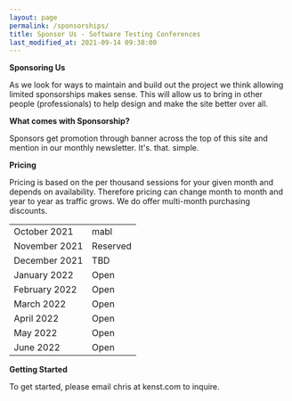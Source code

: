 ```yaml
---
layout: page
permalink: /sponsorships/
title: Sponsor Us - Software Testing Conferences
last_modified_at: 2021-09-14 09:38:00
---
```


**Sponsoring Us**

As we look for ways to maintain and build out the project we think allowing limited sponsorships makes sense. This will allow us to bring in other people (professionals) to help design and make the site better over all.

**What comes with Sponsorship?**

Sponsors get promotion through banner across the top of this site and mention in our monthly newsletter. It's. that. simple.

**Pricing**

Pricing is based on the per thousand sessions for your given month and depends on availability. Therefore pricing can change month to month and year to year as traffic grows. We do offer multi-month purchasing discounts.

<table style="width:50%" align="center">
  <tr>
    <td>October 2021</td>
    <td>mabl</td>
  </tr>
  <tr>
    <td>November 2021</td>
    <td>Reserved</td>
  </tr>
  <tr>
    <td>December 2021</td>
    <td>TBD</td>
  </tr>
  <tr>
    <td>January 2022</td>
    <td>Open</td>
  </tr>
  <tr>
    <td>February 2022</td>
    <td>Open</td>
  </tr>
  <tr>
    <td>March 2022</td>
    <td>Open</td>
  </tr>
  <tr>
    <td>April 2022</td>
    <td>Open</td>
  </tr>
  <tr>
    <td>May 2022</td>
    <td>Open</td>
  </tr>
  <tr>
    <td>June 2022</td>
    <td>Open</td>
  </tr>
</table>


**Getting Started**

To get started, please email chris at kenst.com to inquire.

